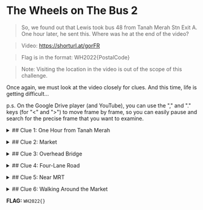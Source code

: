 # The Wheels on The Bus 2

> So, we found out that Lewis took bus 48 from Tanah Merah Stn Exit A. One hour later, he sent this. Where was he at the end of the video?

> Video: https://shorturl.at/gorFR

> Flag is in the format: WH2022{PostalCode}

> Note: Visiting the location in the video is out of the scope of this challenge.

Once again, we must look at the video closely for clues. And this time, life is getting difficult...

p.s. On the Google Drive player (and YouTube), you can use the "," and "." keys (for "<" and ">") to move frame by frame, so you can easily pause and search for the precise frame that you want to examine.

<details><summary>## Clue 1: One Hour from Tanah Merah</summary>

> One hour later, he sent this.

We shall first assume that he sent both videos shortly after he filmed each of them, which means that he was on bus 48 for one hour from Tanah Merah.

We can obtain bus travelling times from multiple sources.

### Google Maps

As far as I can tell, I could only obtain bus schedules on Google Maps via the app, not their website.

![alt text](images/google_maps_48.png "Schedule for bus 48 on Google Maps")

This narrows down the range to the Farrer Road area.

### TransitLink

![alt text](images/transitlink_48.png "Schedule for bus 48 on Transitlink")

With a bit of guess and check, it takes 60 minutes to travel from Tanah Merah Stn Exit A to Opp KK Women & Child Hosp, according to Transitlink

Unfortunately, this widens the range significantly to include over 10 more bus stops, and the entire area around Little India, Newton and Botanic Gardens.

How tragic.

Now, we need to go back to the video to see what we can do.</details>

<details><summary>## Clue 2: Market</summary>

![alt text](images/market.png "Still frame of market sign in video")

Self-explanatory.</details>

<details><summary>## Clue 3: Overhead Bridge</summary>

![alt text](images/overhead_bridge.png "Still frame looking down the stairs on an overhead bridge in video")

Lewis has likely crossed a road on an overhead bridge.

Given that Lewis likely just alighted the bus, we know that he is now opposite the bus stop where he alighted, which effectively eliminates around half of the possible addresses since we know the direction of the bus as well. (Each pair of bus stop on each side of the road usually has the same bus in opposite directions.)</details>

<details><summary>## Clue 4: Four-Lane Road</summary>

|![alt text](images/four_lane_road.png "Still frame partially including a four-lane road in video")|![alt text](images/four_lane_road_2.png "Still frame looking at a four-lane road in video")|
|:---:|:---:|

Most roads have only up to 3 lanes, and not many roads have four lanes, so this could help narrow down things a bit.</details>

<details><summary>## Clue 5: Near MRT</summary>

![alt text](images/near_mrt.png "MRT direction sign along a four-lane road highlighted in video")

If you look really closely, there is a sign indicating a nearby MRT station too.</details>

<details><summary>## Clue 6: Walking Around the Market</summary>

</details>

**FLAG:** ```WH2022{}```